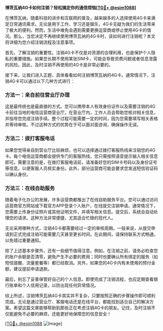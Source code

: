 **博茨瓦纳4G卡如何注销？轻松搞定你的通信烦恼[[TG💪+ @esim1088](https://t.me/s/esim1088)]**

在博茨瓦纳，随着科技的进步和互联网的普及，越来越多的人选择使用4G卡来满足日常通讯需求。无论是用于工作、学习还是娱乐，4G卡无疑为我们的生活带来了极大的便利。然而，生活中难免会遇到需要更换运营商或停止使用4G卡的情况。那么，当您决定不再继续使用博茨瓦纳的4G卡时，该如何进行注销呢？本文将详细为您介绍注销流程及注意事项。

首先，了解注销的重要性。注销4G卡不仅是对资源的合理利用，也是保护个人隐私的重要措施。如果您长期不使用某张SIM卡，可能会导致资费问题或者信息泄露的风险。因此，及时注销不再使用的4G卡是非常必要的。

接下来，让我们进入正题，具体看看如何注销博茨瓦纳的4G卡。通常情况下，注销4G卡可以通过以下几种方式进行：

### 方法一：亲自前往营业厅办理

这是最传统也是最直接的方式。您可以携带本人有效身份证件以及需要注销的4G卡前往当地的电信运营商营业厅。在营业厅内，工作人员会帮助您核对相关信息，并指导您完成注销手续。整个过程可能需要一定的时间，因为您需要填写相关表格并等待审核。不过这种方式的优势在于可以面对面咨询，确保操作无误。

### 方法二：拨打客服电话

如果您觉得亲自到营业厅比较麻烦，也可以选择通过拨打客服热线来注销您的4G卡。每个电信运营商都会提供专门的客服热线，您只需按照语音提示输入相关信息即可。需要注意的是，在拨打客服电话前，请准备好您的SIM卡号码以及身份证号等信息，以便客服人员核实身份。此外，部分运营商可能会要求您发送短信验证码以确认身份。

### 方法三：在线自助服务

随着电子化办公的发展，许多运营商都推出了在线自助服务平台。您可以通过访问运营商官方网站或下载官方APP登录个人账户，在线提交注销申请。通常情况下，您需要上传身份证照片或其他证明文件，并填写相关信息。提交后，系统会自动处理您的请求。这种方法非常便捷，尤其适合忙碌的现代人。

无论采用哪种方式，注销4G卡都需要经过一定的审核周期。一般来说，从提交申请到正式完成注销可能需要几天甚至更长时间。在此期间，请保持联系方式畅通，以免错过重要通知。

除了上述基本步骤外，还有一些细节值得注意。例如，在注销之前，请务必检查您的账户余额是否清零，避免产生不必要的费用；同时也要确认所有绑定的服务（如短信提醒、流量套餐等）都已经取消。另外，如果您的4G卡内有未使用的预付金额，建议提前申请退款。

最后，别忘了妥善保管好自己的个人信息。即使完成了注销流程，也应定期查看银行账单和个人信用记录，以防出现任何异常情况。

综上所述，注销博茨瓦纳4G卡其实并不复杂，只要按照正确的步骤操作即可顺利完成。无论是通过营业厅、客服电话还是在线平台，都能找到适合自己的解决方案。希望这篇文章能够帮助到那些正在考虑注销4G卡的朋友。记住，及时注销不仅能避免不必要的麻烦，还能更好地保障您的信息安全！

[[TG💪+ @esim1088](https://t.me/s/esim1088) ![Image](https://i.postimg.cc/4NQfJmqS/Snipaste-2025-05-13-00-14-12.png)]